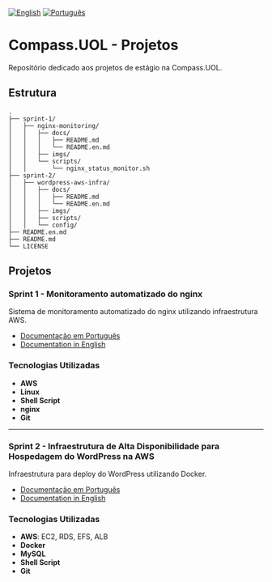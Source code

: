 [![English](https://img.shields.io/badge/English-blue.svg)](README.en.md)
[![Português](https://img.shields.io/badge/Português-green.svg)](README.md)

# Compass.UOL - Projetos

Repositório dedicado aos projetos de estágio na Compass.UOL.

## Estrutura

```
.
├── sprint-1/
│   ├── nginx-monitoring/
│   │   ├── docs/
│   │   │   ├── README.md 
│   │   │   └── README.en.md
│   │   ├── imgs/
│   │   └── scripts/
│   │       └── nginx_status_monitor.sh
├── sprint-2/
│   ├── wordpress-aws-infra/
│   │   ├── docs/
│   │   │   ├── README.md
│   │   │   └── README.en.md
│   │   ├── imgs/
│   │   ├── scripts/
│   │   └── config/
├── README.en.md
├── README.md
└── LICENSE
```

## Projetos

### Sprint 1 - Monitoramento automatizado do nginx
Sistema de monitoramento automatizado do nginx utilizando infraestrutura AWS.

- [Documentação em Português](./sprint-1/nginx-monitoring/docs/README.md)
- [Documentation in English](./sprint-1/nginx-monitoring/docs/README.en.md)

### Tecnologias Utilizadas

- **AWS**
- **Linux**
- **Shell Script**
- **nginx**
- **Git**

---

### Sprint 2 - Infraestrutura de Alta Disponibilidade para Hospedagem do WordPress na AWS
Infraestrutura para deploy do WordPress utilizando Docker.

- [Documentação em Português](./sprint-2/wordpress-aws-infra/docs/README.md)  
- [Documentation in English](./sprint-2/wordpress-aws-infra/docs/README.en.md)  

### Tecnologias Utilizadas  

- **AWS**: EC2, RDS, EFS, ALB  
- **Docker** 
- **MySQL**  
- **Shell Script** 
- **Git**  
